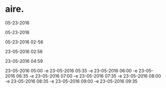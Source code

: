 # aire.

05-23-2016

05-23-2016

05-23-2016 02-56

23-05-2016 02:56

23-05-2016 04:59

23-05-2016 05:00
-e 
23-05-2016 05:35
-e 
23-05-2016 06:00
-e 
23-05-2016 06:35
-e 
23-05-2016 07:00
-e 
23-05-2016 07:35
-e 
23-05-2016 08:00
-e 
23-05-2016 08:35
-e 
23-05-2016 09:00
-e 
23-05-2016 09:35
